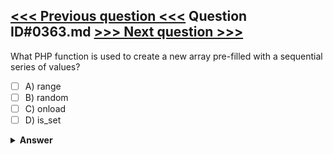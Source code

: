 [<<< Previous question <<<](0362.md)   Question ID#0363.md   [>>> Next question >>>](0364.md)
---

What PHP function is used to create a new array pre-filled with a sequential series of values?

- [ ] A) range
- [ ] B) random
- [ ] C) onload
- [ ] D) is_set

<details><summary><b>Answer</b></summary>
<p>
  Answer: <strong>A</strong>
</p>
</details>
